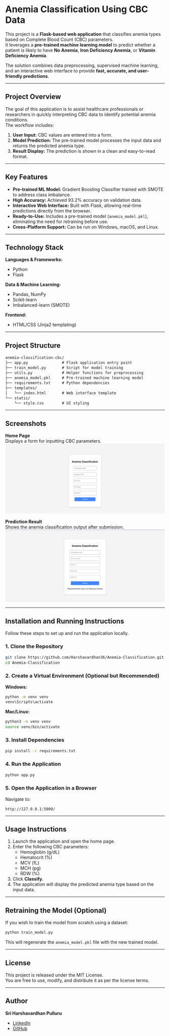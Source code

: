 # Anemia Classification Using CBC Data

This project is a **Flask-based web application** that classifies anemia types based on Complete Blood Count (CBC) parameters.  
It leverages a **pre-trained machine learning model** to predict whether a patient is likely to have **No Anemia**, **Iron Deficiency Anemia**, or **Vitamin Deficiency Anemia**.

The solution combines data preprocessing, supervised machine learning, and an interactive web interface to provide **fast, accurate, and user-friendly predictions**.

---

## Project Overview

The goal of this application is to assist healthcare professionals or researchers in quickly interpreting CBC data to identify potential anemia conditions.  
The workflow includes:
1. **User Input:** CBC values are entered into a form.
2. **Model Prediction:** The pre-trained model processes the input data and returns the predicted anemia type.
3. **Result Display:** The prediction is shown in a clean and easy-to-read format.

---

## Key Features

- **Pre-trained ML Model:** Gradient Boosting Classifier trained with SMOTE to address class imbalance.
- **High Accuracy:** Achieved 93.2% accuracy on validation data.
- **Interactive Web Interface:** Built with Flask, allowing real-time predictions directly from the browser.
- **Ready-to-Use:** Includes a pre-trained model (`anemia_model.pkl`), eliminating the need for retraining before use.
- **Cross-Platform Support:** Can be run on Windows, macOS, and Linux.

---

## Technology Stack

**Languages & Frameworks:**
- Python
- Flask

**Data & Machine Learning:**
- Pandas, NumPy
- Scikit-learn
- Imbalanced-learn (SMOTE)

**Frontend:**
- HTML/CSS (Jinja2 templating)

---

## Project Structure
```
anemia-classification-cbc/
├── app.py               # Flask application entry point
├── train_model.py       # Script for model training
├── utils.py             # Helper functions for preprocessing
├── anemia_model.pkl     # Pre-trained machine learning model
├── requirements.txt     # Python dependencies
├── templates/
│   └── index.html       # Web interface template
└── static/
    └── style.css        # UI styling
```

---

## Screenshots

**Home Page**  
Displays a form for inputting CBC parameters.  
![Homepage](screenshots/SS1.png)

**Prediction Result**  
Shows the anemia classification output after submission.  
![Result](screenshots/SS2.png)

---

## Installation and Running Instructions

Follow these steps to set up and run the application locally.

### 1. Clone the Repository
```bash
git clone https://github.com/Harshavardhan36/Anemia-Classification.git
cd Anemia-Classification
```

### 2. Create a Virtual Environment (Optional but Recommended)

**Windows:**
```bash
python -m venv venv
venv\Scripts\activate
```

**Mac/Linux:**
```bash
python3 -m venv venv
source venv/bin/activate
```

### 3. Install Dependencies
```bash
pip install -r requirements.txt
```

### 4. Run the Application
```bash
python app.py
```

### 5. Open the Application in a Browser
Navigate to:
```
http://127.0.0.1:5000/
```

---

## Usage Instructions

1. Launch the application and open the home page.
2. Enter the following CBC parameters:
   - Hemoglobin (g/dL)  
   - Hematocrit (%)  
   - MCV (fL)  
   - MCH (pg)  
   - RDW (%)
3. Click **Classify**.
4. The application will display the predicted anemia type based on the input data.

---

## Retraining the Model (Optional)

If you wish to train the model from scratch using a dataset:
```bash
python train_model.py
```
This will regenerate the `anemia_model.pkl` file with the new trained model.

---

## License

This project is released under the MIT License.  
You are free to use, modify, and distribute it as per the license terms.

---

## Author

**Sri Harshavardhan Pulluru**  
- [LinkedIn](https://www.linkedin.com/in/harshavardhan3636/)  
- [GitHub](https://github.com/Harshavardhan36)
